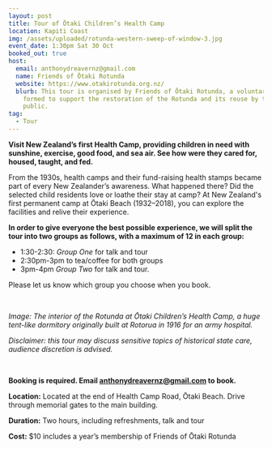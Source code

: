 ```yaml
---
layout: post
title: Tour of Ōtaki Children’s Health Camp
location: Kapiti Coast
img: /assets/uploaded/rotunda-western-sweep-of-window-3.jpg
event_date: 1:30pm Sat 30 Oct
booked_out: true
host:
  email: anthonydreavernz@gmail.com
  name: Friends of Ōtaki Rotunda
  website: https://www.otakirotunda.org.nz/
  blurb: This tour is organised by Friends of Ōtaki Rotunda, a voluntary Trust
    formed to support the restoration of the Rotunda and its reuse by the
    public.
tag:
  - Tour
---
```

**Visit New Zealand’s first Health Camp, providing children in need with sunshine, exercise, good food, and sea air. See how were they cared for, housed, taught, and fed.**

From the 1930s, health camps and their fund-raising health stamps became part of every New Zealander’s awareness. What happened there? Did the selected child residents love or loathe their stay at camp? At New Zealand's first permanent camp at Ōtaki Beach (1932–2018), you can explore the facilities and relive their experience.

**In order to give everyone the best possible experience, we will split the tour into two groups as follows, with a maximum of 12 in each group:** 

* 1:30-2:30: *Group One* for talk and tour
* 2:30pm-3pm to tea/coffee for both groups 
* 3pm-4pm *Group Two* for talk and tour.

Please let us know which group you choose when you book.

  <br>

*Image: The interior of the Rotunda at Ōtaki Children’s Health Camp, a huge tent-like dormitory originally built at Rotorua in 1916 for an army hospital.*

*Disclaimer: this tour may discuss sensitive topics of historical state care, audience discretion is advised.*

<br>

**Booking is required. Email [anthonydreavernz@gmail.com](mailto:anthonydreavernz@gmail.com) to book.**

**Location:** Located at the end of Health Camp Road, Ōtaki Beach. Drive through memorial gates to the main building.

**Duration:** Two hours, including refreshments, talk and tour

**Cost:** $10 includes a year’s membership of Friends of Ōtaki Rotunda